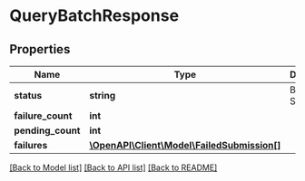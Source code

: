 # QueryBatchResponse

## Properties
Name | Type | Description | Notes
------------ | ------------- | ------------- | -------------
**status** | **string** | Batch Status | [optional] 
**failure_count** | **int** |  | [optional] 
**pending_count** | **int** |  | [optional] 
**failures** | [**\OpenAPI\Client\Model\FailedSubmission[]**](FailedSubmission.md) |  | [optional] 

[[Back to Model list]](../README.md#documentation-for-models) [[Back to API list]](../README.md#documentation-for-api-endpoints) [[Back to README]](../README.md)


